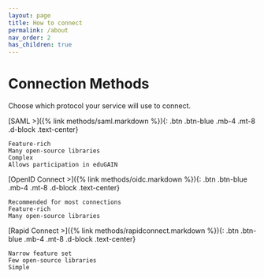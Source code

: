 ```yaml
---
layout: page
title: How to connect
permalink: /about
nav_order: 2
has_children: true
---
```

# Connection Methods

Choose which protocol your service will use to connect.

<span class="fs-5">
[SAML >]({% link methods/saml.markdown %}){: .btn .btn-blue .mb-4 .mt-8 .d-block .text-center}
</span>

    Feature-rich
    Many open-source libraries
    Complex
    Allows participation in eduGAIN


<span class="fs-5">
[OpenID Connect >]({% link methods/oidc.markdown %}){: .btn .btn-blue .mb-4 .mt-8 .d-block .text-center}
</span>

    Recommended for most connections
    Feature-rich
    Many open-source libraries


<span class="fs-5">
[Rapid Connect >]({% link methods/rapidconnect.markdown %}){: .btn .btn-blue .mb-4 .mt-8 .d-block .text-center}
</span>

    Narrow feature set
    Few open-source libraries
    Simple

